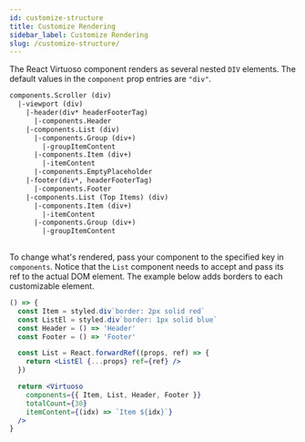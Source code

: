 ```yaml
---
id: customize-structure
title: Customize Rendering
sidebar_label: Customize Rendering
slug: /customize-structure/
---
```


The React Virtuoso component renders as several nested `DIV` elements. The default values in the `component` prop entries are `"div"`.

```txt
components.Scroller (div)
  |-viewport (div)  
    |-header(div* headerFooterTag)
      |-components.Header
    |-components.List (div)
      |-components.Group (div+)
        |-groupItemContent
      |-components.Item (div+)
        |-itemContent
      |-components.EmptyPlaceholder
    |-footer(div*, headerFooterTag)
      |-components.Footer
    |-components.List (Top Items) (div)
      |-components.Item (div+)
        |-itemContent
      |-components.Group (div+)
        |-groupItemContent
    
```

To change what's rendered, pass your component to the specified key in `components`. Notice that the `List` component needs to accept and pass its ref to the actual DOM element. 
The example below adds borders to each customizable element.

```jsx live
() => {
  const Item = styled.div`border: 2px solid red`
  const ListEl = styled.div`border: 1px solid blue`
  const Header = () => 'Header'
  const Footer = () => 'Footer'

  const List = React.forwardRef((props, ref) => {
    return <ListEl {...props} ref={ref} />
  })

  return <Virtuoso
    components={{ Item, List, Header, Footer }}
    totalCount={30}
    itemContent={(idx) => `Item ${idx}`}
  />
}
```

